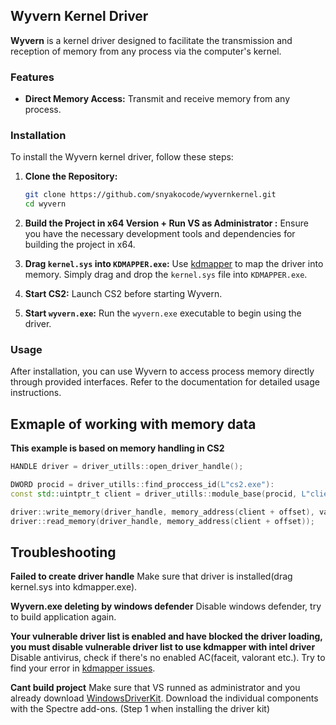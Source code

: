    ## Wyvern Kernel Driver

**Wyvern** is a kernel driver designed to facilitate the transmission and reception of memory from any process via the computer's kernel.

### Features
- **Direct Memory Access:** Transmit and receive memory from any process.

### Installation

To install the Wyvern kernel driver, follow these steps:

1. **Clone the Repository:**
   ```bash
   git clone https://github.com/snyakocode/wyvernkernel.git
   cd wyvern
   ```

2. **Build the Project in x64 Version + Run VS as Administrator :**
   Ensure you have the necessary development tools and dependencies for building the project in x64.

3. **Drag `kernel.sys` into `KDMAPPER.exe`:**
   Use [kdmapper](https://github.com/TheCruZ/kdmapper) to map the driver into memory. Simply drag and drop the `kernel.sys` file into `KDMAPPER.exe`.

4. **Start CS2:**
   Launch CS2 before starting Wyvern.

5. **Start `wyvern.exe`:**
   Run the `wyvern.exe` executable to begin using the driver.

### Usage

After installation, you can use Wyvern to access process memory directly through provided interfaces. Refer to the documentation for detailed usage instructions.

## Exmaple of working with memory data

**This example is based on memory handling in CS2**
```cpp
HANDLE driver = driver_utills::open_driver_handle();

DWORD procid = driver_utills::find_proccess_id(L"cs2.exe"): 
const std::uintptr_t client = driver_utills::module_base(procid, L"client.dll"); 

driver::write_memory(driver_handle, memory_address(client + offset), value);
driver::read_memory(driver_handle, memory_address(client + offset));
```

## Troubleshooting
**Failed to create driver handle** 
Make sure that driver is installed(drag kernel.sys into kdmapper.exe).

**Wyvern.exe deleting by windows defender**
Disable windows defender, try to build application again.

**Your vulnerable driver list is enabled and have blocked the driver loading, you must disable vulnerable driver list to use kdmapper with intel driver**
Disable antivirus, check if there's no enabled AC(faceit, valorant etc.).
Try to find your error in [kdmapper issues](github.com/thecruz/kdmapper/issues/).

**Cant build project**
Make sure that VS runned as administrator and you already download [WindowsDriverKit](https://learn.microsoft.com/en-us/windows-hardware/drivers/download-the-wdk).
Download the individual components with the Spectre add-ons. (Step 1 when installing the driver kit)


